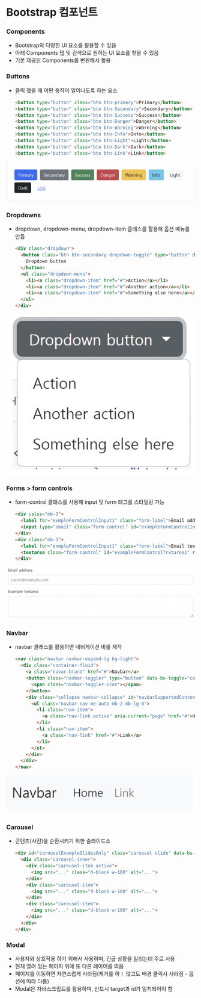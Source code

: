 # Bootstrap 컴포넌트



### Components

- Bootstrap의 다양한 UI 요소를 활용할 수 있음
- 아래 Components 탭 및 검색으로 원하는 UI 요소를 찾을 수 있음
- 기본 제공된 Components를 변환해서 활용



### Buttons

- 클릭 했을 때 어떤 동작이 일어나도록 하는 요소

  ```html
  <button type="button" class="btn btn-primary">Primary</button>
  <button type="button" class="btn btn-Secondary">Secondary</button>
  <button type="button" class="btn btn-Success">Success</button>
  <button type="button" class="btn btn-Danger">Danger</button>
  <button type="button" class="btn btn-Warning">Warning</button>
  <button type="button" class="btn btn-Info">Info</button>
  <button type="button" class="btn btn-Light">Light</button>
  <button type="button" class="btn btn-Dark">Dark</button>
  <button type="button" class="btn btn-Link">Link</button>
  ```

  

![web06-1](/web/images/web06-1.png)

### Dropdowns

- dropdown, dropdown-menu, dropdown-item 클래스를 활용해 옵션 메뉴를 만듬

  ```html
  <div class="dropdown">
    <button class="btn btn-secondary dropdown-toggle" type="button" data-bs-toggle="dropdown" aria-expanded="false">
      Dropdown button
    </button>
    <ul class="dropdown-menu">
      <li><a class="dropdown-item" href="#">Action</a></li>
      <li><a class="dropdown-item" href="#">Another action</a></li>
      <li><a class="dropdown-item" href="#">Something else here</a></li>
    </ul>
  </div>
  ```

  

![web06-2](/web/images/web06-2.png)

### Forms > form controls

- form-control 클래스를 사용해 input 및 form 태그를 스타일링 가능

  ```html
  <div calss="mb-3">
    <label for="exmpleFormControlInput1" class="form-label">Email address</label>
    <input type="email" class="form-control" id="exampleFormControlInput1" placeholder="name@example.com">
  </div>
  <div class="mb-3">
    <label for="exmpleFormControlInput1" class="form-label">Email textarea</label>
    <textarea class="form-control" id="exampleFormControlTrxtarea1" rows="3"></textarea>
  </div>
  ```

  

![web06-3](/web/images/web06-3.png)

### Navbar

- navbar 클래스를 활용하면 네비게이션 바를 제작

  ```html
  <nav class="navbar navbar-expand-lg bg-light">
    <div class="container-fluid">
      <a class="navar-brand" href="#">Navbar</a>
      <button class="navbar-toggler" type="button" data-bs-toggle="collapse" data-bs-target="#navbarSupportedContent" aria-controls="navbar SupportedContent" aria-expanded="false" aria-label="Toggle navigation">
        <span class="navbar-toggler-icon"></span>
      </button>
      <div class="collapse navbar-collapse" id="navbarSupportedContent">
        <ul class="navbar-nav me-auto mb-2 mb-lg-0">
          <li class="nav-item">
            <a class="nav-link active" aria-current="page" href="#">Home</a>
          </li>
          <li class="nav-item">
            <a class="nav-link" href="#">Link</a>
          </li>
        </ul>
      </div>
    </div>
  </nav>
  ```

![web06-4](/web/images/web06-4.png)



### Carousel

- 콘텐츠(사진)을 순환시키기 위한 슬라이드쇼

  ```html
  <div id="carouselExampleSlidesOnly" class="carousel slide" data-bs-ride="carousel">
    <div class="carousel-inner">
      <div class="carousel-item active">
        <img src="..." class="d-block w-100" alt="...">
      </div>
      <div class="carousel-item">
        <img src="..." class="d-block w-100" alt="...">
      </div>
      <div class="carousel-item">
        <img src="..." class="d-block w-100" alt="...">
      </div>
    </div>
  </div>
  ```



### Modal

- 사용자와 상호작용 하기 위해서 사용하며, 긴급 상황을 알리는데 주로 사용
- 현재 열려 있는 페이지 위에 또 다른 레이어를 띄움
- 페이지를 이동하면 자연스럽게 사라짐(제거를 하ㅣ 않고도 배경 클릭시 사라짐 - 옵션에 따라 다름)
- Modal은 자바스크립트를 활용하며, 반드시 target과 id가 일치되어야 함